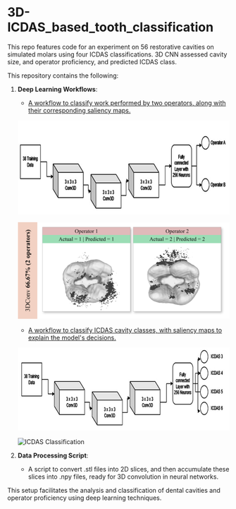 # 3D-ICDAS_based_tooth_classification
This repo features code for an experiment on 56 restorative cavities on simulated molars using four ICDAS classifications. 3D CNN assessed cavity size, and operator proficiency, and predicted ICDAS class.


This repository contains the following:

1. **Deep Learning Workflows**: 
   - [A workflow to classify work performed by two operators, along with their corresponding saliency maps.](https://github.com/aguynamedSaif/3D-ICDAS_based_tooth_classification/tree/main/2_operators_classification/code)

   ![Workflow for 2 Operators](https://github.com/aguynamedSaif/3D-ICDAS_based_tooth_classification/raw/main/utils/workflow_2operator.jpg)

   ![ICDAS 2 Operators Classification](https://github.com/aguynamedSaif/3D-ICDAS_based_tooth_classification/raw/main/utils/ICDAS%202%20Operators%20Classification.svg)


   - [A workflow to classify ICDAS cavity classes, with saliency maps to explain the model's decisions.](https://github.com/aguynamedSaif/3D-ICDAS_based_tooth_classification/tree/main/4_classes_classification)

   ![Workflow for ICDAS Classification](https://github.com/aguynamedSaif/3D-ICDAS_based_tooth_classification/raw/main/utils/workflow_ICDAS.jpg)

   ![ICDAS Classification](https://github.com/aguynamedSaif/3D-ICDAS_based_tooth_classification/raw/main/utils/ICDAS%20Classification.svg)



2. **Data Processing Script**: 
   - A script to convert .stl files into 2D slices, and then accumulate these slices into .npy files, ready for 3D convolution in neural networks.

This setup facilitates the analysis and classification of dental cavities and operator proficiency using deep learning techniques.